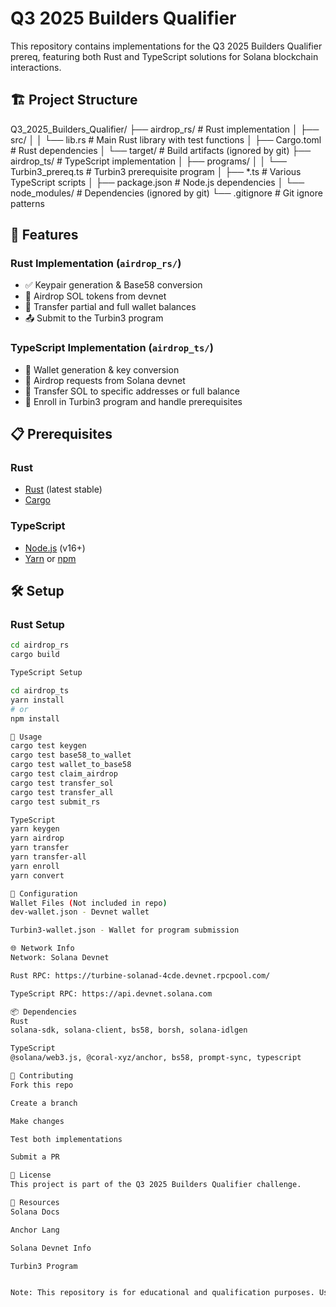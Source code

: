 # Q3 2025 Builders Qualifier

This repository contains implementations for the Q3 2025 Builders Qualifier prereq, featuring both Rust and TypeScript solutions for Solana blockchain interactions.

## 🏗️ Project Structure

Q3_2025_Builders_Qualifier/
├── airdrop_rs/ # Rust implementation
│ ├── src/
│ │ └── lib.rs # Main Rust library with test functions
│ ├── Cargo.toml # Rust dependencies
│ └── target/ # Build artifacts (ignored by git)
├── airdrop_ts/ # TypeScript implementation
│ ├── programs/
│ │ └── Turbin3_prereq.ts # Turbin3 prerequisite program
│ ├── *.ts # Various TypeScript scripts
│ ├── package.json # Node.js dependencies
│ └── node_modules/ # Dependencies (ignored by git)
└── .gitignore # Git ignore patterns


## 🚀 Features

### Rust Implementation (`airdrop_rs/`)
- ✅ Keypair generation & Base58 conversion
- 🚰 Airdrop SOL tokens from devnet
- 🔄 Transfer partial and full wallet balances
- 📤 Submit to the Turbin3 program

### TypeScript Implementation (`airdrop_ts/`)
- 🔑 Wallet generation & key conversion
- 🚰 Airdrop requests from Solana devnet
- 🔄 Transfer SOL to specific addresses or full balance
- 📝 Enroll in Turbin3 program and handle prerequisites

## 📋 Prerequisites

### Rust
- [Rust](https://rustup.rs/) (latest stable)
- [Cargo](https://doc.rust-lang.org/cargo/)

### TypeScript
- [Node.js](https://nodejs.org/) (v16+)
- [Yarn](https://yarnpkg.com/) or [npm](https://www.npmjs.com/)

## 🛠️ Setup

### Rust Setup
```bash
cd airdrop_rs
cargo build

TypeScript Setup

cd airdrop_ts
yarn install
# or
npm install

🎯 Usage
cargo test keygen
cargo test base58_to_wallet
cargo test wallet_to_base58
cargo test claim_airdrop
cargo test transfer_sol
cargo test transfer_all
cargo test submit_rs

TypeScript
yarn keygen
yarn airdrop
yarn transfer
yarn transfer-all
yarn enroll
yarn convert

🔧 Configuration
Wallet Files (Not included in repo)
dev-wallet.json - Devnet wallet

Turbin3-wallet.json - Wallet for program submission

🌐 Network Info
Network: Solana Devnet

Rust RPC: https://turbine-solanad-4cde.devnet.rpcpool.com/

TypeScript RPC: https://api.devnet.solana.com

📦 Dependencies
Rust
solana-sdk, solana-client, bs58, borsh, solana-idlgen

TypeScript
@solana/web3.js, @coral-xyz/anchor, bs58, prompt-sync, typescript

🤝 Contributing
Fork this repo

Create a branch

Make changes

Test both implementations

Submit a PR

📄 License
This project is part of the Q3 2025 Builders Qualifier challenge.

🔗 Resources
Solana Docs

Anchor Lang

Solana Devnet Info

Turbin3 Program


Note: This repository is for educational and qualification purposes. Use only on Solana Devnet unless explicitly instructed.



